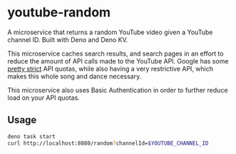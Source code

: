 # youtube-random

A microservice that returns a random YouTube video given a YouTube channel ID. Built with Deno and Deno KV.

This microservice caches search results, and search pages in an effort to reduce the amount of API calls made to the YouTube API. Google has some [pretty strict](https://developers.google.com/youtube/v3/determine_quota_cost) API quotas, while also having a very restrictive API, which makes this whole song and dance necessary.

This microservice also uses Basic Authentication in order to further reduce load on your API quotas.

## Usage

```bash
deno task start
curl http://localhost:8080/random?channelId=$YOUTUBE_CHANNEL_ID
```